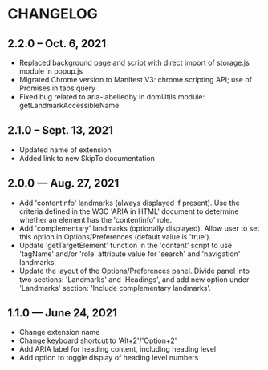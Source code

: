 # CHANGELOG

## 2.2.0 – Oct. 6, 2021

<ul>
  <li>Replaced background page and script with direct import of storage.js module in popup.js</li>
  <li>Migrated Chrome version to Manifest V3: chrome.scripting API; use of Promises in tabs.query</li>
  <li>Fixed bug related to aria-labelledby in domUtils module: getLandmarkAccessibleName</li>
</ul>

## 2.1.0 – Sept. 13, 2021

<ul>
  <li>Updated name of extension</li>
  <li>Added link to new SkipTo documentation</li>
</ul>

## 2.0.0 — Aug. 27, 2021

<ul>
  <li>Add 'contentinfo' landmarks (always displayed if present). Use the criteria defined in the W3C 'ARIA in HTML' document to determine whether an element has the 'contentinfo' role.</li>
  <li>Add 'complementary' landmarks (optionally displayed). Allow user to set this option in Options/Preferences (default value is 'true').</li>
  <li>Update 'getTargetElement' function in the 'content' script to use 'tagName' and/or 'role' attribute value for 'search' and 'navigation' landmarks.</li>
  <li>Update the layout of the Options/Preferences panel. Divide panel into two sections: 'Landmarks' and 'Headings', and add new option under 'Landmarks' section: 'Include complementary landmarks'.</li>
</ul>

## 1.1.0 — June 24, 2021

* Change extension name
* Change keyboard shortcut to 'Alt+2'/'Option+2'
* Add ARIA label for heading content, including heading level
* Add option to toggle display of heading level numbers
